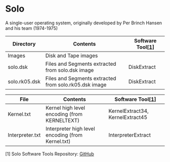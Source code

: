 # Solo
A single-user operating system, originally developed by Per Brinch Hansen and his team (1974-1975)

|Directory    |Contents                                             |Software Tool[[1]](#1)|       
|-------------|-----------------------------------------------------|-------------|
|Images       |Disk and Tape images                                 |             |
|solo.dsk     |Files and Segments extracted from solo.dsk image     |DiskExtract  |
|solo.rk05.dsk|Files and Segments extracted from solo.rk05.dsk image|DiskExtract  |

|File           |Contents                                         |Software Tool[[1]](#1)                   |       
|---------------|-------------------------------------------------|--------------------------------|
|Kernel.txt     |Kernel high level encoding (from KERNELTEXT)     |KernelExtract34, KernelExtract45|
|Interpreter.txt|Interpreter high level encoding (from Kernel.txt)|InterpreterExtract              |

<a id="1">[1]</a>
Solo Software Tools Repository: [GitHub](https://github.com/ngospina/Solo-Tools)
